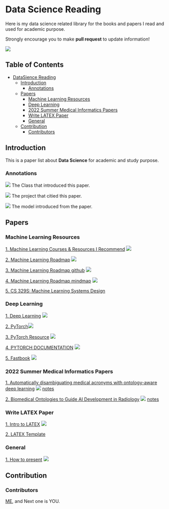 # Data Science Reading


Here is my data science related library for the books and papers I read and used for academic purpose.


Strongly encourage you to make **pull request** to update information!

![](https://img.shields.io/github/last-commit/bofanh/DataScienceReading?color=green)

<!-- omit in toc -->
## Table of Contents


- [DataSience Reading](#datasciencereading)
  - [Introduction](#introduction)
    - [Annotations](#annotations)
  - [Papers](#papers)
    - [Machine Learning Resources](#machinelearningresources)
    - [Deep Learning](#deeplearning)
    - [2022 Summer Medical Informatics Papers](#2022summermedicalinformaticspapers)
    - [Write LATEX Paper](#writelatexpaper)
    - [General](#general)
  - [Contribution](#contribution)
    - [Contributors](#contributors)



## Introduction

This is a paper list about **Data Science** for academic and study purpose.

### Annotations

![](https://img.shields.io/badge/TOPIC-blue) The Class that introduced this paper.

![](https://img.shields.io/badge/project1-red) The project that citied this paper.

![](https://img.shields.io/badge/model-yellow) The model introduced from the paper.

## Papers
### Machine Learning Resources
[1. Machine Learning Courses & Resources I Recommend](https://www.mrdbourke.com/ml-resources/) ![](https://img.shields.io/badge/MachineLearning-blue)

[2. Machine Learning Roadmap](https://www.youtube.com/watch?v=pHiMN_gy9mk&t=6s) ![](https://img.shields.io/badge/MachineLearning-blue)

[3. Machine Learning Roadmap github](https://github.com/mrdbourke/machine-learning-roadmap) ![](https://img.shields.io/badge/MachineLearning-blue)

[4. Machine Learning Roadmap mindmap](https://whimsical.com/machine-learning-roadmap-2020-CA7f3ykvXpnJ9Az32vYXva) ![](https://img.shields.io/badge/MachineLearning-blue)

[5. CS 329S: Machine Learning Systems Design](https://stanford-cs329s.github.io/syllabus.html)



### Deep Learning
[1. Deep Learning](https://www.deeplearningbook.org/) ![](https://img.shields.io/badge/Document-blue)

[2. PyTorch](https://pytorch.org/)![](https://img.shields.io/badge/Document-blue)

[3. PyTorch Resource](https://pytorch.org/resources/) ![](https://img.shields.io/badge/Document-blue)

[4. PYTORCH DOCUMENTATION](https://pytorch.org/docs/stable/index.html) ![](https://img.shields.io/badge/Document-blue)

[5. Fastbook](https://github.com/fastai/fastbook) ![](https://img.shields.io/badge/Repository-blue)


### 2022 Summer Medical Informatics Papers
[1. Automatically disambiguating medical acronyms with ontology-aware deep learning](https://www.nature.com/articles/s41467-021-25578-4) ![](https://img.shields.io/badge/Paper-blue) [notes](notes/Automatically-disambiguating-medical-acronyms-with-ontology-aware-deep-learning.md)

[2. Biomedical Ontologies to Guide AI Development in Radiology](https://link.springer.com/article/10.1007/s10278-021-00527-1) ![](https://img.shields.io/badge/Paper-blue) [notes](notes/biomedical-ontologies-to-guide-ai-development-in-radiology.md)



### Write LATEX Paper
[1. Intro to LATEX](https://web.mit.edu/rsi/www/pdfs/new-latex.pdf) ![](https://img.shields.io/badge/Document-blue)

[2. LATEX Template](https://www.latextemplates.com/)

### General
[1. How to present](https://www.sfu.ca/~jeffpell/Ling480/ParberryMembrane.pdf) ![](https://img.shields.io/badge/Document-blue)

## Contribution
### Contributors 
[ME](https://github.com/bofanh), and Next one is YOU.

